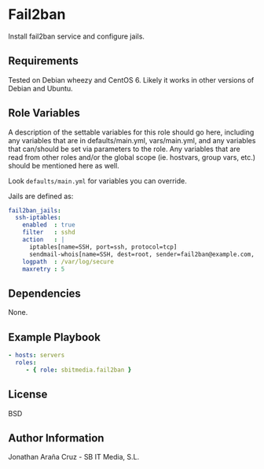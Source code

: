 Fail2ban
========

Install fail2ban service and configure jails.

Requirements
------------

Tested on Debian wheezy and CentOS 6. Likely it works in other versions of Debian and Ubuntu.

Role Variables
--------------

A description of the settable variables for this role should go here, including any variables that are in defaults/main.yml, vars/main.yml, and any variables that can/should be set via parameters to the role. Any variables that are read from other roles and/or the global scope (ie. hostvars, group vars, etc.) should be mentioned here as well.

Look `defaults/main.yml` for variables you can override.

Jails are defined as:

```yaml
fail2ban_jails:
  ssh-iptables:
    enabled  : true
    filter   : sshd
    action   : |
      iptables[name=SSH, port=ssh, protocol=tcp]
      sendmail-whois[name=SSH, dest=root, sender=fail2ban@example.com, sendername="Fail2Ban"]
    logpath  : /var/log/secure
    maxretry : 5
```

Dependencies
------------

None.

Example Playbook
-------------------------

```yaml
- hosts: servers
  roles:
     - { role: sbitmedia.fail2ban }
```

License
-------

BSD

Author Information
------------------

Jonathan Araña Cruz - SB IT Media, S.L.
